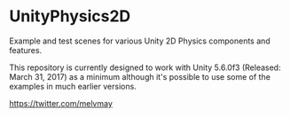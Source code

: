 # UnityPhysics2D
Example and test scenes for various Unity 2D Physics components and features.

This repository is currently designed to work with Unity 5.6.0f3 (Released: March 31, 2017) as a minimum although it's possible to use some of the examples in much earlier versions.

https://twitter.com/melvmay
